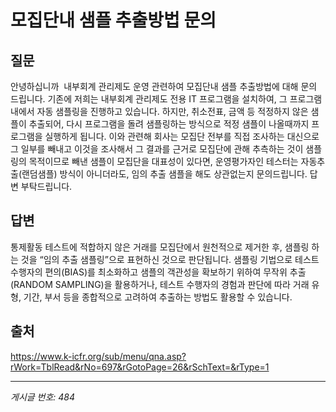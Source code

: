 # 모집단내 샘플 추출방법 문의

## 질문
안녕하십니까  내부회계 관리제도 운영 관련하여 모집단내 샘플 추출방법에 대해 문의 드립니다.
기존에 저희는 내부회계 관리제도 전용 IT 프로그램을 설치하여, 그 프로그램내에서
자동 샘플링을 진행하고 있습니다. 하지만, 취소전표, 금액 등 적정하지 않은 샘플이
추출되어, 다시 프로그램을 돌려 샘플링하는 방식으로 적정 샘플이 나올때까지 프로그램을
실행하게 됩니다.
이와 관련해 회사는 모집단 전부를 직접 조사하는 대신으로 그 일부를 빼내고 이것을 조사해서 그 결과를 근거로 모집단에 관해 추측하는 것이 샘플링의 목적이므로 빼낸 샘플이 모집단을 대표성이 있다면, 운영평가자인 테스터는 자동추출(랜덤샘플) 방식이 아니더라도, 임의 추출 샘플을 해도 상관없는지 문의드립니다.
답변 부탁드립니다.

## 답변
통제활동 테스트에 적합하지 않은 거래를 모집단에서 원천적으로 제거한 후, 샘플링 하는 것을 “임의 추출 샘플링”으로 표현하신 것으로 판단됩니다.
샘플링 기법으로 테스트 수행자의 편의(BIAS)를 최소화하고 샘플의 객관성을 확보하기 위하여 무작위 추출(RANDOM SAMPLING)을 활용하거나, 테스트 수행자의 경험과 판단에 따라 거래 유형, 기간, 부서 등을 종합적으로 고려하여 추출하는 방법도 활용할 수 있습니다.

## 출처
https://www.k-icfr.org/sub/menu/qna.asp?rWork=TblRead&rNo=697&rGotoPage=26&rSchText=&rType=1

---
*게시글 번호: 484*
